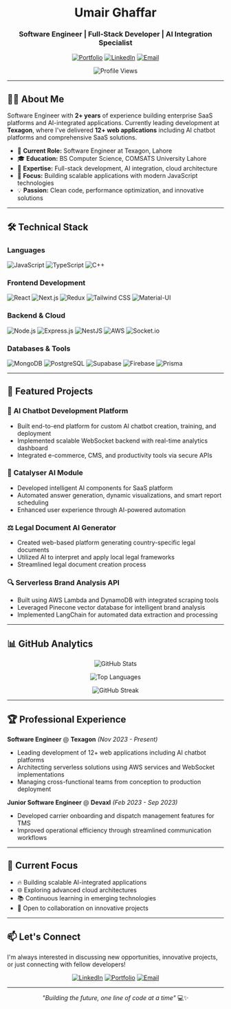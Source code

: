 <div align="center">

# Umair Ghaffar
### Software Engineer | Full-Stack Developer | AI Integration Specialist

[![Portfolio](https://img.shields.io/badge/Portfolio-umairghaffar.vercel.app-blue?style=for-the-badge&logo=vercel)](https://umairghaffar.vercel.app)
[![LinkedIn](https://img.shields.io/badge/LinkedIn-Connect-0077B5?style=for-the-badge&logo=linkedin)](https://www.linkedin.com/in/umair-ghaffar)
[![Email](https://img.shields.io/badge/Email-umairghaffar936@gmail.com-D14836?style=for-the-badge&logo=gmail&logoColor=white)](mailto:umairghaffar936@gmail.com)

![Profile Views](https://komarev.com/ghpvc/?username=umair936&label=Profile%20views&color=0e75b6&style=flat)

</div>

---

## 👨‍💻 About Me

Software Engineer with **2+ years** of experience building enterprise SaaS platforms and AI-integrated applications. Currently leading development at **Texagon**, where I've delivered **12+ web applications** including AI chatbot platforms and comprehensive SaaS solutions.

- 🏢 **Current Role:** Software Engineer at Texagon, Lahore
- 🎓 **Education:** BS Computer Science, COMSATS University Lahore
- 🚀 **Expertise:** Full-stack development, AI integration, cloud architecture
- 🌱 **Focus:** Building scalable applications with modern JavaScript technologies
- 💡 **Passion:** Clean code, performance optimization, and innovative solutions

---

## 🛠️ Technical Stack

### **Languages**
![JavaScript](https://img.shields.io/badge/JavaScript-F7DF1E?style=for-the-badge&logo=javascript&logoColor=black)
![TypeScript](https://img.shields.io/badge/TypeScript-007ACC?style=for-the-badge&logo=typescript&logoColor=white)
![C++](https://img.shields.io/badge/C++-00599C?style=for-the-badge&logo=c%2B%2B&logoColor=white)

### **Frontend Development**
![React](https://img.shields.io/badge/React-20232A?style=for-the-badge&logo=react&logoColor=61DAFB)
![Next.js](https://img.shields.io/badge/Next.js-000000?style=for-the-badge&logo=next.js&logoColor=white)
![Redux](https://img.shields.io/badge/Redux-593D88?style=for-the-badge&logo=redux&logoColor=white)
![Tailwind CSS](https://img.shields.io/badge/Tailwind_CSS-38B2AC?style=for-the-badge&logo=tailwind-css&logoColor=white)
![Material-UI](https://img.shields.io/badge/Material--UI-0081CB?style=for-the-badge&logo=material-ui&logoColor=white)

### **Backend & Cloud**
![Node.js](https://img.shields.io/badge/Node.js-43853D?style=for-the-badge&logo=node.js&logoColor=white)
![Express.js](https://img.shields.io/badge/Express.js-404D59?style=for-the-badge)
![NestJS](https://img.shields.io/badge/NestJS-E0234E?style=for-the-badge&logo=nestjs&logoColor=white)
![AWS](https://img.shields.io/badge/AWS-232F3E?style=for-the-badge&logo=amazon-aws&logoColor=white)
![Socket.io](https://img.shields.io/badge/Socket.io-black?style=for-the-badge&logo=socket.io&badgeColor=010101)

### **Databases & Tools**
![MongoDB](https://img.shields.io/badge/MongoDB-4EA94B?style=for-the-badge&logo=mongodb&logoColor=white)
![PostgreSQL](https://img.shields.io/badge/PostgreSQL-316192?style=for-the-badge&logo=postgresql&logoColor=white)
![Supabase](https://img.shields.io/badge/Supabase-3ECF8E?style=for-the-badge&logo=supabase&logoColor=white)
![Firebase](https://img.shields.io/badge/Firebase-039BE5?style=for-the-badge&logo=Firebase&logoColor=white)
![Prisma](https://img.shields.io/badge/Prisma-3982CE?style=for-the-badge&logo=Prisma&logoColor=white)

---

## 🚀 Featured Projects

### 🤖 **AI Chatbot Development Platform**
- Built end-to-end platform for custom AI chatbot creation, training, and deployment
- Implemented scalable WebSocket backend with real-time analytics dashboard
- Integrated e-commerce, CMS, and productivity tools via secure APIs

### 🧠 **Catalyser AI Module**
- Developed intelligent AI components for SaaS platform
- Automated answer generation, dynamic visualizations, and smart report scheduling
- Enhanced user experience through AI-powered automation

### ⚖️ **Legal Document AI Generator**
- Created web-based platform generating country-specific legal documents
- Utilized AI to interpret and apply local legal frameworks
- Streamlined legal document creation process

### 🔍 **Serverless Brand Analysis API**
- Built using AWS Lambda and DynamoDB with integrated scraping tools
- Leveraged Pinecone vector database for intelligent brand analysis
- Implemented LangChain for automated data extraction and processing

---

## 📊 GitHub Analytics

<div align="center">

![GitHub Stats](https://github-readme-stats.vercel.app/api?username=umair936&show_icons=true&theme=radical&hide_border=true&count_private=true)

![Top Languages](https://github-readme-stats.vercel.app/api/top-langs/?username=umair936&layout=compact&theme=radical&hide_border=true)

![GitHub Streak](https://github-readme-streak-stats.herokuapp.com/?user=umair936&theme=radical&hide_border=true)

</div>

---

## 🏆 Professional Experience

**Software Engineer** @ **Texagon** *(Nov 2023 - Present)*
- Leading development of 12+ web applications including AI chatbot platforms
- Architecting serverless solutions using AWS services and WebSocket implementations
- Managing cross-functional teams from conception to production deployment

**Junior Software Engineer** @ **Devaxl** *(Feb 2023 - Sep 2023)*
- Developed carrier onboarding and dispatch management features for TMS
- Improved operational efficiency through streamlined communication workflows

---

## 🎯 Current Focus

- 🔥 Building scalable AI-integrated applications
- 🌐 Exploring advanced cloud architectures
- 📚 Continuous learning in emerging technologies
- 🤝 Open to collaboration on innovative projects

---

## 📫 Let's Connect

I'm always interested in discussing new opportunities, innovative projects, or just connecting with fellow developers!

<div align="center">

[![LinkedIn](https://img.shields.io/badge/LinkedIn-0077B5?style=for-the-badge&logo=linkedin&logoColor=white)](https://www.linkedin.com/in/umair-ghaffar)
[![Portfolio](https://img.shields.io/badge/Portfolio-FF5722?style=for-the-badge&logo=todoist&logoColor=white)](https://umairghaffar.vercel.app)
[![Email](https://img.shields.io/badge/Gmail-D14836?style=for-the-badge&logo=gmail&logoColor=white)](mailto:umairghaffar936@gmail.com)

</div>

---

<div align="center">

*"Building the future, one line of code at a time"* 💻✨

</div>
